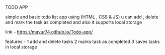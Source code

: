 TODO APP 

simple and basic todo list app using (HTML , CSS & JS)
u can add , delete and mark the task as completed and also it supports local storage

link - https://mayur74.github.io/Todo-app/

features - 
1 add and delete tasks
2 marks task as completed
3 saves tasks in local storage

